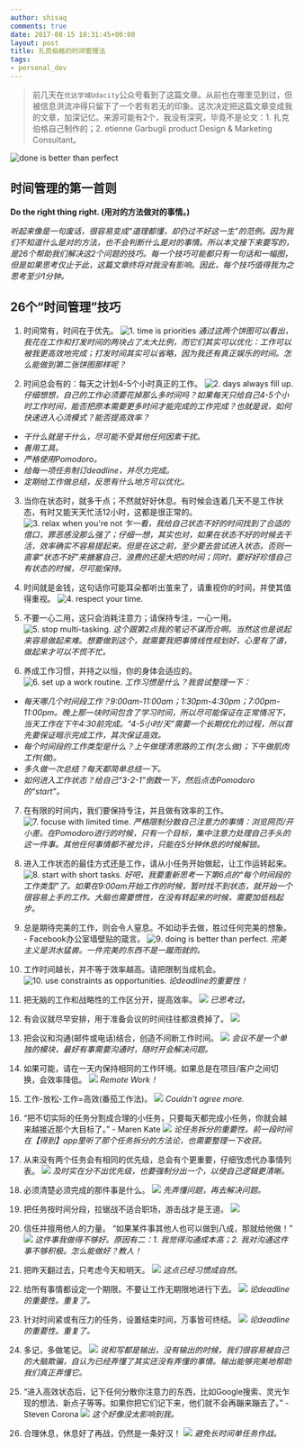 ```yaml
---
author: shisaq
comments: true
date: 2017-08-15 10:31:45+00:00
layout: post
title: 扎克伯格的时间管理法
tags:
- personal_dev
---
```


> 前几天在`优达学城Udacity`公众号看到了这篇文章。从前也在哪里见到过，但被信息洪流冲得只留下了一个若有若无的印象。这次决定把这篇文章变成我的文章，加深记忆。来源可能有2个，我没有深究，毕竟不是论文：1. 扎克伯格自己制作的；2. etienne Garbugli product Design & Marketing Consultant。

![done is better than perfect](https://i.loli.net/2017/08/17/5994c47fe85b0.jpg)

## 时间管理的第一首则

**Do the right thing right. (用对的方法做对的事情。)**

_听起来像是一句废话，很容易变成“道理都懂，却仍过不好这一生”的范例。因为我们不知道什么是对的方法，也不会判断什么是对的事情。所以本文接下来要写的，是26个帮助我们解决这2个问题的技巧。每一个技巧可能都只有一句话和一幅图，但是如果思考仅止于此，这篇文章终将对我没有影响。因此，每个技巧值得我为之思考至少1分钟。_

## 26个“时间管理”技巧

1. 时间常有，时间在于优先。
![1. time is priorities](https://i.loli.net/2017/08/17/5994c48075424.png)
_通过这两个饼图可以看出，我花在工作和打发时间的两块占了太大比例，而它们其实可以优化：工作可以被我更高效地完成；打发时间其实可以省略，因为我还有真正娱乐的时间。怎么能做到第二张饼图那样呢？_

2. 时间总会有的：每天之计划4-5个小时真正的工作。
![2. days always fill up.](https://i.loli.net/2017/08/17/5994c48042e8d.png)
_仔细想想，自己的工作必须要花掉那么多时间吗？如果每天只给自己4-5个小时工作时间，能否把原本需要更多时间才能完成的工作完成？也就是说，如何快速进入心流模式？能否提高效率？_
 * _干什么就是干什么，尽可能不受其他任何因素干扰。_
 * _善用工具。_
 * _严格使用Pomodoro。_
 * _给每一项任务制订deadline，并尽力完成。_
 * _定期给工作做总结，反思有什么地方可以优化。_

3. 当你在状态时，就多干点；不然就好好休息。有时候会连着几天不是工作状态，有时又能天天忙活12小时，这都是很正常的。
![3. relax when you're not](https://i.loli.net/2017/08/17/5994c48077877.png)
_乍一看，我给自己状态不好的时间找到了合适的借口，罪恶感没那么强了；仔细一想，其实也对，如果在状态不好的时候去干活，效率确实不容易提起来。但是在这之前，至少要去尝试进入状态。否则一直拿“状态不好”来搪塞自己，浪费的还是大把的时间；同时，要好好珍惜自己有状态的时候，尽可能保持。_

4. 时间就是金钱，这句话你可能耳朵都听出茧来了，请重视你的时间，并使其值得重视。
![4. respect your time.](https://i.loli.net/2017/08/17/5994c4804d37b.png)

5. 不要一心二用，这只会消耗注意力；请保持专注，一心一用。
![5. stop multi-tasking.](https://i.loli.net/2017/08/17/5994c48076579.png)
_这个跟第2点我的笔记不谋而合啊。当然这也是说起来容易做起来难。想要做到这个，就需要我把事情线性规划好，心里有了谱，做起来才可以不慌不忙。_

6. 养成工作习惯，并持之以恒，你的身体会适应的。
![6. set up a work routine.](https://i.loli.net/2017/08/17/5994c4805802c.png)
_工作习惯是什么？我尝试整理一下：_
 * _每天哪几个时间段工作？9:00am-11:00am；1:30pm-4:30pm；7:00pm-11:00pm。晚上那一块时间包含了学习时间，所以尽可能保证在正常情况下，当天工作在下午4:30前完成。“4-5小时/天”需要一个长期优化的过程，所以首先要保证暗示完成工作，其次保证高效。_
 * _每个时间段的工作类型是什么？上午做理清思路的工作(怎么做)；下午做肌肉工作(做)。_
 * _多久做一次总结？每天都简单总结一下。_
 * _如何进入工作状态？给自己“3-2-1”倒数一下，然后点击Pomodoro的“start”。_

7. 在有限的时间内，我们要保持专注，并且做有效率的工作。
![7. focuse with limited time.](https://i.loli.net/2017/08/17/5994c4804719d.png)
_严格限制分散自己注意力的事情：浏览网页/开小差。在Pomodoro进行的时候，只有一个目标，集中注意力处理自己手头的这一件事。其他任何事情都不被允许，只能在5分钟休息的时候解锁。_

8. 进入工作状态的最佳方式还是工作，请从小任务开始做起，让工作运转起来。
![8. start with short tasks.](https://i.loli.net/2017/08/17/5994c4804c01b.png)
_好吧，我要重新思考一下第6点的“每个时间段的工作类型”了。如果在9:00am开始工作的时候，暂时找不到状态，就开始一个很容易上手的工作。大脑也需要惯性，在没有转起来的时候，需要加低档起步。_

9. 总是期待完美的工作，则会令人窒息。不如动手去做，胜过任何完美的想象。 - Facebook办公室墙壁贴的箴言。
![9. doing is better than perfect.](https://i.loli.net/2017/08/17/5994c47f323cd.png)
_完美主义是洪水猛兽。一件完美的东西不是一蹴而就的。_

10. 工作时间越长，并不等于效率越高。请把限制当成机会。
![10. use constraints as opportunities.](https://i.loli.net/2017/08/17/5994c54ced6b8.png)
_论deadline的重要性！_

11. 把无脑的工作和战略性的工作区分开，提高效率。
![](https://i.loli.net/2017/08/17/5994c54cd7f53.png)
_已思考过。_

12. 有会议就尽早安排，用于准备会议的时间往往都浪费掉了。
![](https://i.loli.net/2017/08/17/5994c54cdbf1e.png)

13. 把会议和沟通(邮件或电话)结合，创造不间断工作时间。
![](https://i.loli.net/2017/08/17/5994c54cf1be5.png)
_会议不是一个单独的模块，最好有事需要沟通时，随时开会解决问题。_

14. 如果可能，请在一天内保持相同的工作环境。如果总是在项目/客户之间切换，会效率降低。
![](https://i.loli.net/2017/08/17/5994c54cf2f33.png)
_Remote Work！_

15. 工作-放松-工作=高效(番茄工作法)。
![](https://i.loli.net/2017/08/17/5994c54ca6418.png)
_Couldn't agree more._

16. “把不切实际的任务分割成合理的小任务，只要每天都完成小任务，你就会越来越接近那个大目标了。” - Maren Kate
![](https://i.loli.net/2017/08/17/5994c54c58e93.png)
_论任务拆分的重要性。前一段时间在【得到】app里听了那个任务拆分的方法论，也需要整理一下收获。_

17. 从来没有两个任务会有相同的优先级，总会有个更重要，仔细攷虑代办事情列表。
![](https://i.loli.net/2017/08/17/5994c54c5160d.png)
_及时实在分不出优先级，也要强制分出一个，以使自己逻辑更清晰。_

18. 必须清楚必须完成的那件事是什么。
![](https://i.loli.net/2017/08/17/5994c54c21de6.png)
_先弄懂问题，再去解决问题。_

19. 把任务按时间分段，拉锯战不适合职场，游击战才是王道。
![](https://i.loli.net/2017/08/17/5994c54c23249.png)

20. 信任并擅用他人的力量。
“如果某件事其他人也可以做到八成，那就给他做！”
![](https://i.loli.net/2017/08/17/5994c5df6451e.png)
_这件事我做得不够好。原因有二：1. 我觉得沟通成本高；2. 我对沟通这件事不够积极。怎么能做好？教人！_

21. 把昨天翻过去，只考虑今天和明天。
![](https://i.loli.net/2017/08/17/5994c5df633c3.png)
_这点已经习惯成自然。_

22. 给所有事情都设定一个期限。不要让工作无期限地进行下去。
![](https://i.loli.net/2017/08/17/5994c5df6a121.png)
_论deadline的重要性。重复了。_

23. 针对时间紧或有压力的任务，设置结束时间，万事皆可终结。
![](https://i.loli.net/2017/08/17/5994c5df2575e.png)
_论deadline的重要性。重复了。_

24. 多记，多做笔记。
![](https://i.loli.net/2017/08/17/5994c5df1f8b1.png)
_说和写都是输出，没有输出的时候，我们很容易被自己的大脑欺骗，自认为已经弄懂了其实还没有弄懂的事情。输出能够完美地帮助我们真正弄懂它。_

25. “进入高效状态后，记下任何分散你注意力的东西，比如Google搜索、灵光乍现的想法、新点子等等。如果你把它们记下来，他们就不会再蹦来蹦去了。” - Steven Corona
![](https://i.loli.net/2017/08/17/5994c5df1860b.png)
_这个好像没太影响到我。_

26. 合理休息，休息好了再战，仍然是一条好汉！
![](https://i.loli.net/2017/08/17/5994c5decf46d.png)
_避免长时间单任务作战。_
